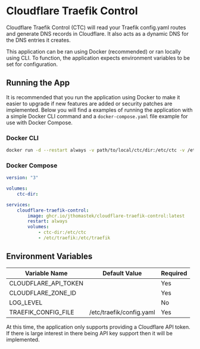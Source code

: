 # Cloudflare Traefik Control

Cloudflare Traefik Control (CTC) will read your Traefik config.yaml routes and generate DNS records in Cloudflare. It also acts as a dynamic DNS for the DNS entries it creates.

This application can be ran using Docker (recommended) or ran locally using CLI. To function, the application expects environment variables to be set for configuration.

## Running the App

It is recommended that you run the application using Docker to make it easier to upgrade if new features are added or security patches are implemented. Below you will find a examples of running the application with a simple Docker CLI command and a `docker-compose.yaml` file example for use with Docker Compose.

### Docker CLI

``` bash
docker run -d --restart always -v path/to/local/ctc/dir:/etc/ctc -v /etc/traefik:/etc/traefik ghcr.io/jthomastek/cloudflare-traefik-control:latest
```

### Docker Compose

``` yaml
version: "3"

volumes:
    ctc-dir:

services:
    cloudflare-traefik-control:
        image: ghcr.io/jthomastek/cloudflare-traefik-control:latest
        restart: always
        volumes:
            - ctc-dir:/etc/ctc
            - /etc/traefik:/etc/traefik
```

## Environment Variables

|     Variable Name    |       Default Value      | Required |
| -------------------- | ------------------------ | -------- |
| CLOUDFLARE_API_TOKEN |                          |    Yes   |
|  CLOUDFLARE_ZONE_ID  |                          |    Yes   |
|      LOG_LEVEL       |                          |    No    |
|  TRAEFIK_CONFIG_FILE | /etc/traefik/config.yaml |    Yes   |

At this time, the application only supports providing a Cloudflare API token. If there is large interest in there being API key support then it will be implemented.
